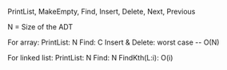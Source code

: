 PrintList, MakeEmpty, Find, Insert, Delete, Next, Previous

N = Size of the ADT

For array:
PrintList: N
Find: C
Insert & Delete: worst case -- O(N)

For linked list:
PrintList: N
Find: N
FindKth(L:i): O(i)
